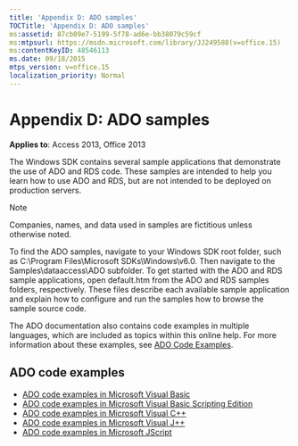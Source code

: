 ```yaml
---
title: 'Appendix D: ADO samples'
TOCTitle: 'Appendix D: ADO samples'
ms:assetid: 87cb09e7-5199-5f78-ad6e-bb38079c59cf
ms:mtpsurl: https://msdn.microsoft.com/library/JJ249588(v=office.15)
ms:contentKeyID: 48546113
ms.date: 09/18/2015
mtps_version: v=office.15
localization_priority: Normal
---
```


# Appendix D: ADO samples

**Applies to**: Access 2013, Office 2013

The Windows SDK contains several sample applications that demonstrate the use of ADO and RDS code. These samples are intended to help you learn how to use ADO and RDS, but are not intended to be deployed on production servers.

> [!NOTE]
> Companies, names, and data used in samples are fictitious unless otherwise noted.

To find the ADO samples, navigate to your Windows SDK root folder, such as C:\\Program Files\\Microsoft SDKs\\Windows\\v6.0. Then navigate to the Samples\\dataaccess\\ADO subfolder. To get started with the ADO and RDS sample applications, open default.htm from the ADO and RDS samples folders, respectively. These files describe each available sample application and explain how to configure and run the samples how to browse the sample source code.

The ADO documentation also contains code examples in multiple languages, which are included as topics within this online help. For more information about these examples, see [ADO Code Examples](ado-code-examples.md).

## ADO code examples

- [ADO code examples in Microsoft Visual Basic](ado-code-examples-in-microsoft-visual-basic.md)
- [ADO code examples in Microsoft Visual Basic Scripting Edition](ado-code-examples-in-microsoft-visual-basic-scripting-edition.md)
- [ADO code examples in Microsoft Visual C++](ado-code-examples-in-microsoft-visual-c.md)
- [ADO code examples in Microsoft Visual J++](ado-code-examples-in-microsoft-visual-j.md)
- [ADO code examples in Microsoft JScript](ado-code-examples-in-microsoft-jscript.md)


